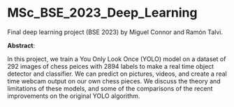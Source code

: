 # MSc_BSE_2023_Deep_Learning
Final deep learning project (BSE 2023) by Miguel Connor and Ramón Talvi. 

**Abstract**: 

In this project, we train a You Only Look Once (YOLO) model on a dataset of 292 images of chess peices
with 2894 labels to make a real time object detector and classifier. We can predict on pictures, videos, and
create a real time webcam output on our own chess pieces. We discuss the theory and limitations of these
models, and some of the comparisons of the recent improvements on the original YOLO algorithm.
